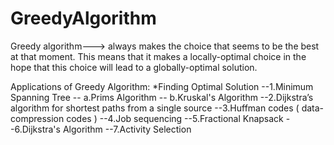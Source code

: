 # GreedyAlgorithm
Greedy algorithm---> always makes the choice that seems to be the best at that moment. This means that it makes a locally-optimal choice in the hope that this choice will lead to a globally-optimal solution.

Applications of Greedy Algorithm:
*Finding Optimal Solution
--1.Minimum Spanning Tree 
       -- a.Prims Algorithm
       -- b.Kruskal's Algorithm
--2.Dijkstra’s algorithm for shortest paths from a single source
--3.Huffman codes ( data-compression codes )
--4.Job sequencing
--5.Fractional Knapsack
--6.Dijkstra's Algorithm
--7.Activity Selection

